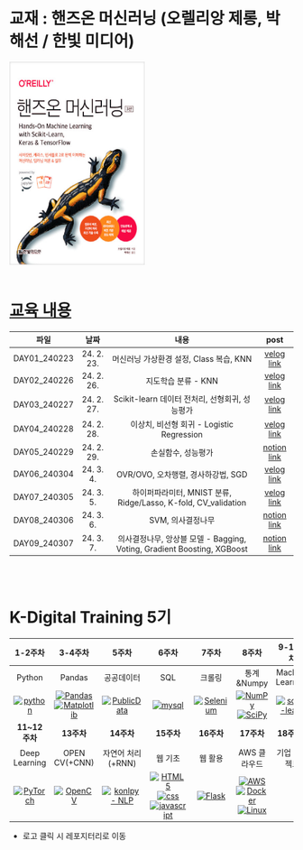 # 교재 : 핸즈온 머신러닝 (오렐리앙 제롱, 박해선 / 한빛 미디어)
<img src="https://github.com/juugii-ho/KDT_9-10W_Machine-learning/blob/main/B1539397165_l.jpg?raw=true" width="240" height="360"/> 

<br>
<br>

# [교육 내용](https://velog.io/@bbalgang/series/기록-머신러닝)

 | **파일** | **날짜** | **내용** | **post**|
 |:-----:|:-----:|:-----:|:------:|
 | DAY01_240223 | 24. 2. 23. | 머신러닝 가상환경 설정, Class 복습, KNN | [velog link]( https://velog.io/@bbalgang/223-머신러닝-1일차 ) |
 | DAY02_240226 | 24. 2. 26. | 지도학습 분류 - KNN | [velog link]( https://velog.io/@bbalgang/226-머신러닝-2일차 ) |
 | DAY03_240227 | 24. 2. 27. | Scikit-learn 데이터 전처리, 선형회귀, 성능평가 | [velog link]( https://velog.io/@bbalgang/227-머신러닝-3일차 ) |
 | DAY04_240228 | 24. 2. 28. | 이상치, 비선형 회귀 - Logistic Regression  | [velog link]( https://velog.io/@bbalgang/228-머신러닝-4일차 ) |
 | DAY05_240229 | 24. 2. 29. | 손실함수, 성능평가 | [notion link]( https://humorous-potassium-d74.notion.site/2-29-5-f817ba1744c74182a3364ac0c2119803 ) |
 | DAY06_240304 | 24. 3. 4. | OVR/OVO, 오차행렬, 경사하강법, SGD | [velog link]( https://velog.io/@bbalgang/34-머신러닝-6일차 ) |
 | DAY07_240305 | 24. 3. 5. | 하이퍼파라미터, MNIST 분류, Ridge/Lasso, K-fold, CV_validation | [velog link]( https://velog.io/@bbalgang/35-머신러닝-7일차 ) |
 | DAY08_240306 | 24. 3. 6. | SVM, 의사결정나무 | [notion link]( https://humorous-potassium-d74.notion.site/3-6-8-b323885d9464450c9de65f2abf039230?pvs=25 ) |
 | DAY09_240307 | 24. 3. 7. | 의사결정나무, 앙상블 모델 - Bagging, Voting, Gradient Boosting, XGBoost | [notion link]( https://humorous-potassium-d74.notion.site/3-7-9-c82b649dc0e84657a24321328170d435?pvs=25 ) |




<br>
<br>

# K-Digital Training 5기


|     1-2주차       |     3-4주차       |        5주차        |     6주차       |     7주차       |         8주차           |             9-10주차                |
|:----------------:|:----------------:|:-------------------:|:----------------:|:----------------:|:------------------------:|:-----------------------------------:|
| Python         | Pandas         | 공공데이터        | SQL            | 크롤링         | 통계&Numpy         | Machine Learning              |
| [![python](https://img.shields.io/badge/Python-3776AB?style=for-the-badge&logo=python&logoColor=white)](https://github.com/juugii-ho/Python) | [![Pandas](https://img.shields.io/badge/pandas-%23150458.svg?style=for-the-badge&logo=pandas&logoColor=white)](https://github.com/juugii-ho/EXAM_PANDAS_MATPLOT) <br> [![Matplotlib](https://img.shields.io/badge/Matplotlib-%23ffffff.svg?style=for-the-badge&logo=Matplotlib&logoColor=black)](https://github.com/juugii-ho/EXAM_PANDAS_MATPLOT)| [![PublicData](https://img.shields.io/badge/PublicData-2ea44f)](https://github.com/juugii-ho/EXAM_PublicData) | [![mysql](https://img.shields.io/badge/MySQL-00000F?style=for-the-badge&logo=mysql&logoColor=white)](https://github.com/juugii-ho/SQL-Scripts) | [![Selenium](https://img.shields.io/badge/-selenium-%43B02A?style=for-the-badge&logo=selenium&logoColor=white)](https://github.com/juugii-ho/Crawling) | [![NumPy](https://img.shields.io/badge/numpy-%23013243.svg?style=for-the-badge&logo=numpy&logoColor=white)](https://github.com/juugii-ho/Numpy) <br> [![SciPy](https://img.shields.io/badge/SciPy-%230C55A5.svg?style=for-the-badge&logo=scipy&logoColor=%white)](https://github.com/juugii-ho/Numpy) | [![scikit-learn](https://img.shields.io/badge/scikit--learn-%23F7931E.svg?style=for-the-badge&logo=scikit-learn&logoColor=white)](https://github.com/juugii-ho/Machine-learning) |
|     **11~12주차**     |     **13주차**    |  **14주차**    |**15주차**|  **16주차**      | **17주차**   | **18주차~**    |
| Deep Learning          | OPEN CV(+CNN)                       | 자연어 처리(+RNN)        | 웹 기초                                    | 웹 활용               | AWS 클라우드 | 기업 프로젝트  |
| [![PyTorch](https://img.shields.io/badge/PyTorch-%23EE4C2C.svg?style=for-the-badge&logo=PyTorch&logoColor=white)](https://github.com/juugii-ho/Deep-Learning) | [![OpenCV](https://img.shields.io/badge/opencv-%23white.svg?style=for-the-badge&logo=opencv&logoColor=white)](https://github.com/juugii-ho/Deep-Learning) |   [![konlpy - NLP](https://img.shields.io/static/v1?label=konlpy&message=NLP&color=2ea44f)](https://github.com/juugii-ho/NLP)| [![HTML5](https://img.shields.io/badge/html5-%23E34F26.svg?style=for-the-badge&logo=html5&logoColor=white)](https://github.com/juugii-ho/SERVICE_ML) <br> [![css](https://img.shields.io/badge/CSS-239120?&style=for-the-badge&logo=css3&logoColor=white)](https://github.com/juugii-ho/SERVICE_ML) <br> [![javascript](https://img.shields.io/badge/JavaScript-F7DF1E?style=for-the-badge&logo=JavaScript&logoColor=white)](https://github.com/juugii-ho/SERVICE_ML)| [![Flask](https://img.shields.io/badge/flask-%23000.svg?style=for-the-badge&logo=flask&logoColor=white)](https://github.com/juugii-ho/KDT_15-16W_SERVICE_ML-Flask)  <br> | [![AWS](https://img.shields.io/badge/AWS-%23FF9900.svg?style=for-the-badge&logo=amazon-aws&logoColor=white)](https://velog.io/@bbalgang/series/기록-AWS-클라우드)<br>[![Docker](https://img.shields.io/badge/docker-%230db7ed.svg?style=for-the-badge&logo=docker&logoColor=white)](https://velog.io/@bbalgang/series/기록-AWS-클라우드)<br>[![Linux](https://img.shields.io/badge/Linux-FCC624?style=for-the-badge&logo=linux&logoColor=black)](https://velog.io/@bbalgang/series/기록-AWS-클라우드)||
- 로고 클릭 시 레포지터리로 이동
